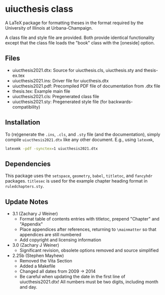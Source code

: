 # uiucthesis class

A LaTeX package for formatting theses in the format required by the University of Illinois at Urbana-Champaign.

A class file and style file are provided. Both provide identical functionality except that the class file loads the "book" class with the [oneside] option.

## Files

- uiucthesis2021.dtx: Source for uiucthesis.cls, uiucthesis.sty and thesis-ex.tex
- uiucthesis2021.ins: Driver file for uiucthesis.dtx
- uiucthesis2021.pdf: Precompiled PDF file of documentation from .dtx file
- thesis.tex: Example main file
- uiucthesis2021.cls: Pregenerated class file
- uiucthesis2021.sty: Pregenerated style file (for backwards-compatibility)

## Installation

To (re)generate the `.ins`, `.cls`, and `.sty` file (and the documentation), simply compile `uiucthesis2021.dtx` like any other document.
E.g., using `latexmk`,

```bash
latexmk -pdf -synctex=1 uiucthesis2021.dtx
```

## Dependencies

This package uses the `setspace`, `geometry`, `babel`, `titletoc`, and `fancyhdr` packages.
`titlesec` is used for the example chapter heading format in `ruledchapters.sty`.

## Update Notes

- 3.1 (Zachary J Weiner)
  * Format table of contents entries with titletoc, prepend "Chapter" and "Appendix"
  * Place appendices after references, returning to `\mainmatter` so that appendices are still numbered
  * Add copyright and licensing information
- 3.0 (Zachary J Weiner)
  * Significant revision, obsolete options removed and source simplified
- 2.25b (Stephen Mayhew)
  * Removed the Vita Section
  * Added a Makefile
  * Changed all dates from 2009 -> 2014
  * Be careful when updating the date in the first line of uiucthesis2021.dtx! All numbers must be two digits, including month and day.
